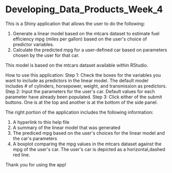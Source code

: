# Developing_Data_Products_Week_4

This is a Shiny application that allows the user to do the following:
1. Generate a linear model based on the mtcars dataset to estimate fuel efficiency mpg (miles per gallon) based on the user's choice of predictor variables.
2. Calculate the predicted mpg for a user-defined car based on parameters chosen by the user for that car.

This model is based on the mtcars dataset available within RStudio.

How to use this application:
Step 1: Check the boxes for the variables you want to include as predictors in the linear model. The default model includes # of cylinders, horsepower, weight, and transmission as predictors.
Step 2: Input the parameters for the user's car. Default values for each parameter have already been populated.
Step 3: Click either of the submit buttons. One is at the top and another is at the bottom of the side panel.

The right portion of the application includes the following information:
1. A hyperlink to this help file
2. A summary of the linear model that was generated
3. The prediced mpg based on the user's choices for the linear model and the car's parameters
4. A boxplot comparing the mpg values in the mtcars dataset against the mpg of the user's car. The user's car is depicted as a horizontal,dashed red line.

Thank you for using the app!

